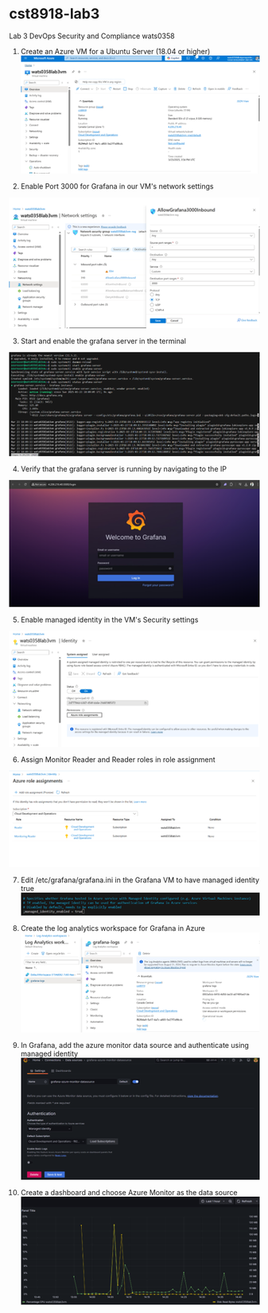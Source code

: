 # cst8918-lab3
Lab 3 DevOps Security and Compliance wats0358

1. Create an Azure VM for a Ubuntu Server (18.04 or higher)
![1](screenshots/1_AzureVM.png)

2. Enable Port 3000 for Grafana in our VM's network settings

![2](screenshots/2_GrafanaInbound.png)

3. Start and enable the grafana server in the terminal 

![3](screenshots/3_GrafanaStart.png)

4. Verify that the grafana server is running by navigating to the IP

![4](screenshots/4_GrafanaLogin.png)

5. Enable managed identity in the VM's Security settings

![5](screenshots/5_identity.png)

6. Assign Monitor Reader and Reader roles in role assignment

![6](screenshots/6_RoleAssignments.png)

7. Edit /etc/grafana/grafana.ini in the Grafana VM to have managed identity true
![7](screenshots/8_managed_identity_enabled.png)

8. Create the log analytics workspace for Grafana in Azure
![8](screenshots/7_LogAnalytics.png)

9. In Grafana, add the azure monitor data source and authenticate using managed identity
![9](screenshots/9_GrafanaDataSource.png)

10. Create a dashboard and choose Azure Monitor as the data source
![10](screenshots/10_Dashboard.png)


